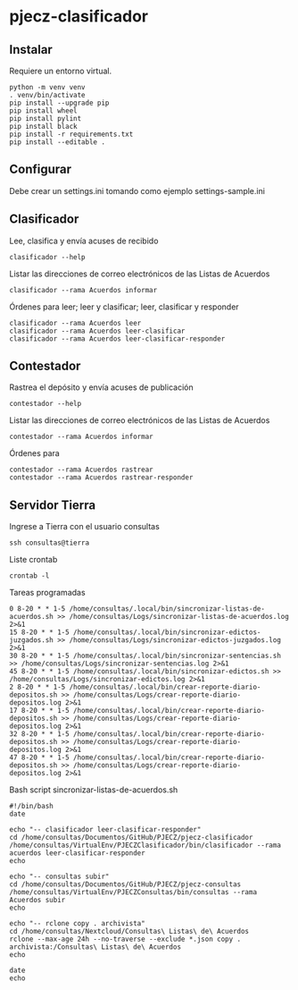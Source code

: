 # pjecz-clasificador

## Instalar

Requiere un entorno virtual.

    python -m venv venv
    . venv/bin/activate
    pip install --upgrade pip
    pip install wheel
    pip install pylint
    pip install black
    pip install -r requirements.txt
    pip install --editable .

## Configurar

Debe crear un settings.ini tomando como ejemplo settings-sample.ini

## Clasificador

Lee, clasifica y envía acuses de recibido

    clasificador --help

Listar las direcciones de correo electrónicos de las Listas de Acuerdos

    clasificador --rama Acuerdos informar

Órdenes para leer; leer y clasificar; leer, clasificar y responder

    clasificador --rama Acuerdos leer
    clasificador --rama Acuerdos leer-clasificar
    clasificador --rama Acuerdos leer-clasificar-responder

## Contestador

Rastrea el depósito y envía acuses de publicación

    contestador --help

Listar las direcciones de correo electrónicos de las Listas de Acuerdos

    contestador --rama Acuerdos informar

Órdenes para

    contestador --rama Acuerdos rastrear
    contestador --rama Acuerdos rastrear-responder

## Servidor Tierra

Ingrese a Tierra con el usuario consultas

    ssh consultas@tierra

Liste crontab

    crontab -l

Tareas programadas

    0 8-20 * * 1-5 /home/consultas/.local/bin/sincronizar-listas-de-acuerdos.sh >> /home/consultas/Logs/sincronizar-listas-de-acuerdos.log 2>&1
    15 8-20 * * 1-5 /home/consultas/.local/bin/sincronizar-edictos-juzgados.sh >> /home/consultas/Logs/sincronizar-edictos-juzgados.log 2>&1
    30 8-20 * * 1-5 /home/consultas/.local/bin/sincronizar-sentencias.sh >> /home/consultas/Logs/sincronizar-sentencias.log 2>&1
    45 8-20 * * 1-5 /home/consultas/.local/bin/sincronizar-edictos.sh >> /home/consultas/Logs/sincronizar-edictos.log 2>&1
    2 8-20 * * 1-5 /home/consultas/.local/bin/crear-reporte-diario-depositos.sh >> /home/consultas/Logs/crear-reporte-diario-depositos.log 2>&1
    17 8-20 * * 1-5 /home/consultas/.local/bin/crear-reporte-diario-depositos.sh >> /home/consultas/Logs/crear-reporte-diario-depositos.log 2>&1
    32 8-20 * * 1-5 /home/consultas/.local/bin/crear-reporte-diario-depositos.sh >> /home/consultas/Logs/crear-reporte-diario-depositos.log 2>&1
    47 8-20 * * 1-5 /home/consultas/.local/bin/crear-reporte-diario-depositos.sh >> /home/consultas/Logs/crear-reporte-diario-depositos.log 2>&1

Bash script sincronizar-listas-de-acuerdos.sh

    #!/bin/bash
    date

    echo "-- clasificador leer-clasificar-responder"
    cd /home/consultas/Documentos/GitHub/PJECZ/pjecz-clasificador
    /home/consultas/VirtualEnv/PJECZClasificador/bin/clasificador --rama acuerdos leer-clasificar-responder
    echo

    echo "-- consultas subir"
    cd /home/consultas/Documentos/GitHub/PJECZ/pjecz-consultas
    /home/consultas/VirtualEnv/PJECZConsultas/bin/consultas --rama Acuerdos subir
    echo

    echo "-- rclone copy . archivista"
    cd /home/consultas/Nextcloud/Consultas\ Listas\ de\ Acuerdos
    rclone --max-age 24h --no-traverse --exclude *.json copy . archivista:/Consultas\ Listas\ de\ Acuerdos
    echo

    date
    echo
